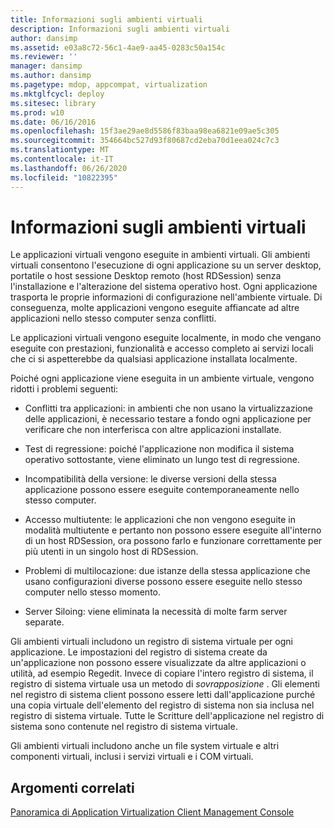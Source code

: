 ```yaml
---
title: Informazioni sugli ambienti virtuali
description: Informazioni sugli ambienti virtuali
author: dansimp
ms.assetid: e03a8c72-56c1-4ae9-aa45-0283c50a154c
ms.reviewer: ''
manager: dansimp
ms.author: dansimp
ms.pagetype: mdop, appcompat, virtualization
ms.mktglfcycl: deploy
ms.sitesec: library
ms.prod: w10
ms.date: 06/16/2016
ms.openlocfilehash: 15f3ae29ae8d5586f83baa98ea6821e09ae5c305
ms.sourcegitcommit: 354664bc527d93f80687cd2eba70d1eea024c7c3
ms.translationtype: MT
ms.contentlocale: it-IT
ms.lasthandoff: 06/26/2020
ms.locfileid: "10822395"
---
```

# Informazioni sugli ambienti virtuali


Le applicazioni virtuali vengono eseguite in ambienti virtuali. Gli ambienti virtuali consentono l'esecuzione di ogni applicazione su un server desktop, portatile o host sessione Desktop remoto (host RDSession) senza l'installazione e l'alterazione del sistema operativo host. Ogni applicazione trasporta le proprie informazioni di configurazione nell'ambiente virtuale. Di conseguenza, molte applicazioni vengono eseguite affiancate ad altre applicazioni nello stesso computer senza conflitti.

Le applicazioni virtuali vengono eseguite localmente, in modo che vengano eseguite con prestazioni, funzionalità e accesso completo ai servizi locali che ci si aspetterebbe da qualsiasi applicazione installata localmente.

Poiché ogni applicazione viene eseguita in un ambiente virtuale, vengono ridotti i problemi seguenti:

-   Conflitti tra applicazioni: in ambienti che non usano la virtualizzazione delle applicazioni, è necessario testare a fondo ogni applicazione per verificare che non interferisca con altre applicazioni installate.

-   Test di regressione: poiché l'applicazione non modifica il sistema operativo sottostante, viene eliminato un lungo test di regressione.

-   Incompatibilità della versione: le diverse versioni della stessa applicazione possono essere eseguite contemporaneamente nello stesso computer.

-   Accesso multiutente: le applicazioni che non vengono eseguite in modalità multiutente e pertanto non possono essere eseguite all'interno di un host RDSession, ora possono farlo e funzionare correttamente per più utenti in un singolo host di RDSession.

-   Problemi di multilocazione: due istanze della stessa applicazione che usano configurazioni diverse possono essere eseguite nello stesso computer nello stesso momento.

-   Server Siloing: viene eliminata la necessità di molte farm server separate.

Gli ambienti virtuali includono un registro di sistema virtuale per ogni applicazione. Le impostazioni del registro di sistema create da un'applicazione non possono essere visualizzate da altre applicazioni o utilità, ad esempio Regedit. Invece di copiare l'intero registro di sistema, il registro di sistema virtuale usa un metodo di *sovrapposizione* . Gli elementi nel registro di sistema client possono essere letti dall'applicazione purché una copia virtuale dell'elemento del registro di sistema non sia inclusa nel registro di sistema virtuale. Tutte le Scritture dell'applicazione nel registro di sistema sono contenute nel registro di sistema virtuale.

Gli ambienti virtuali includono anche un file system virtuale e altri componenti virtuali, inclusi i servizi virtuali e i COM virtuali.

## Argomenti correlati


[Panoramica di Application Virtualization Client Management Console](application-virtualization-client-management-console-overview.md)

 

 





